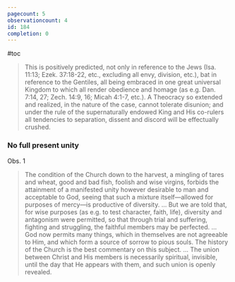 ```yaml
---
pagecount: 5
observationcount: 4
id: 184
completion: 0
---
```

#toc

>This is positively predicted, not only in reference to the Jews (Isa. 11:13; Ezek. 37:18-22, etc., excluding all envy, division, etc.), bat in reference to the Gentiles, all being embraced in one great universal Kingdom to which all render obedience and homage (as e.g. Dan. 7:14, 27; Zech. 14:9, 16; Micah 4:1-7, etc.). A Theocracy so extended and realized, in the nature of the case, cannot tolerate disunion; and under the rule of the supernaturally endowed King and His co-rulers all tendencies to separation, dissent and discord will be effectually crushed.
### No full present unity
Obs. 1
>The condition of the Church down to the harvest, a mingling of tares and wheat, good and bad fish, foolish and wise virgins, forbids the attainment of a manifested unity however desirable to man and acceptable to God, seeing that such a mixture itself—allowed for purposes of mercy—is productive of diversity.
>...
>But we are told that, for wise purposes (as e.g. to test character, faith, life), diversity and antagonism were permitted, so that through trial and suffering, fighting and struggling, the faithful members may be perfected.
>...
>God now permits many things, which in themselves are not agreeable to Him, and which form a source of sorrow to pious souls. The history of the Church is the best commentary on this subject.
>...
>The union between Christ and His members is necessarily spiritual, invisible, until the day that He appears with them, and such union is openly revealed.







